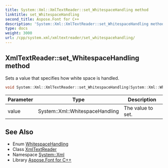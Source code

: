 ```yaml
---
title: System::Xml::XmlTextReader::set_WhitespaceHandling method
linktitle: set_WhitespaceHandling
second_title: Aspose.Font for C++
description: 'System::Xml::XmlTextReader::set_WhitespaceHandling method. Sets a value that specifies how white space is handled in C++.'
type: docs
weight: 3000
url: /cpp/system.xml/xmltextreader/set_whitespacehandling/
---
```

## XmlTextReader::set_WhitespaceHandling method


Sets a value that specifies how white space is handled.

```cpp
void System::Xml::XmlTextReader::set_WhitespaceHandling(System::Xml::WhitespaceHandling value)
```


| Parameter | Type | Description |
| --- | --- | --- |
| value | System::Xml::WhitespaceHandling | The value to set. |

## See Also

* Enum [WhitespaceHandling](../../whitespacehandling/)
* Class [XmlTextReader](../)
* Namespace [System::Xml](../../)
* Library [Aspose.Font for C++](../../../)
